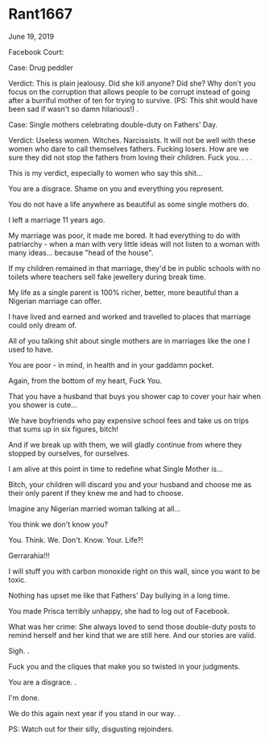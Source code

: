 # Rant1667


June 19, 2019

Facebook Court:

Case: Drug peddler

Verdict: This is plain jealousy. Did she kill anyone? Did she? Why don't you focus on the corruption that allows people to be corrupt instead of going after a burriful mother of ten for trying to survive.
(PS: This shit would have been sad if wasn't so damn hilarious!)
.

Case: Single mothers celebrating double-duty on Fathers' Day.

Verdict: Useless women. Witches. Narcissists. It will not be well with these women who dare to call themselves fathers. Fucking losers. How are we sure they did not stop the fathers from loving their children. Fuck you.
.
.
.

This is my verdict, especially to women who say this shit...

You are a disgrace. Shame on you and everything you represent.

You do not have a life anywhere as beautiful as some single mothers do.

I left a marriage 11 years ago.

My marriage was poor, it made me bored. It had everything to do with patriarchy - when a man with very little ideas will not listen to a woman with many ideas... because "head of the house".

If my children remained in that marriage, they'd be in public schools with no toilets where teachers sell fake jewellery during break time.

My life as a single parent is 100% richer, better, more beautiful than a Nigerian marriage can offer.

I have lived and earned and worked and travelled to places that marriage could only dream of.

All of you talking shit about single mothers are in marriages like the one I used to have. 

You are poor - in mind, in health and in your gaddamn pocket.

Again, from the bottom of my heart, Fuck You.

That you have a husband that buys you shower cap to cover your hair when you shower is cute...

We have boyfriends who pay expensive school fees and take us on trips that sums up in six figures, bitch!

And if we break up with them, we will gladly continue from where they stopped by ourselves, for ourselves. 

I am alive at this point in time to redefine what Single Mother is...

Bitch, your children will discard you and your husband and choose me as their only parent if they knew me and had to choose.

Imagine any Nigerian married woman talking at all... 

You think we don't know you?

You. Think. We. Don't. Know. Your. Life?!

Gerrarahia!!!

I will stuff you with carbon monoxide right on this wall, since you want to be toxic. 

Nothing has upset me like that Fathers' Day bullying in a long time.

You made Prisca terribly unhappy, she had to log out of Facebook.

What was her crime: She always loved to send those double-duty posts to remind herself and her kind that we are still here. And our stories are valid.

Sigh.
.

Fuck you and the cliques that make you so twisted in your judgments. 

You are a disgrace. 
.

I'm done.

We do this again next year if you stand in our way.
.

PS: Watch out for their silly, disgusting rejoinders.
